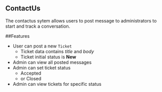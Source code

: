 ## ContactUs

The contactus sytem allows users to post message to administrators to start and track a conversation.

##Features

- User can post a new `Ticket`
	- Ticket data contains *title* and *body*
	- Ticket initial status is **New**
- Admin can view all posted messages
- Admin can set ticket status
	- Accepted
	- or Closed
- Admin can view tickets for specific status